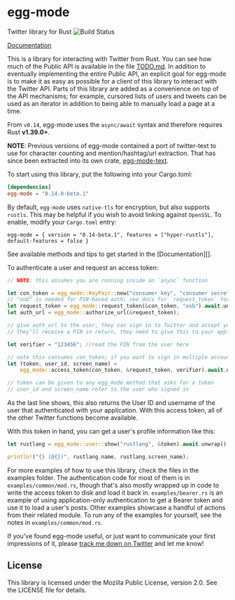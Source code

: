 # egg-mode

Twitter library for Rust ![Build Status](https://github.com/QuietMisdreavus/twitter-rs/workflows/CI/badge.svg)

[Documentation](https://docs.rs/egg-mode/)

This is a library for interacting with Twitter from Rust. You can see how much of the Public API is
available in the file [TODO.md]. In addition to eventually implementing the entire Public API, an
explicit goal for egg-mode is to make it as easy as possible for a client of this library to
interact with the Twitter API. Parts of this library are added as a convenience on top of the API
mechanisms; for example, cursored lists of users and tweets can be used as an iterator in addition
to being able to manually load a page at a time.

From `v0.14`, egg-mode uses the `async/await` syntax and therefore requires Rust **v1.39.0+**.

[TODO.md]: https://github.com/QuietMisdreavus/twitter-rs/blob/master/TODO.md

**NOTE**: Previous versions of egg-mode contained a port of twitter-text to use for character
counting and mention/hashtag/url extraction. That has since been extracted into its own crate,
[egg-mode-text].

[egg-mode-text]: https://github.com/QuietMisdreavus/twitter-text-rs


To start using this library, put the following into your Cargo.toml:

```TOML
[dependencies]
egg-mode = "0.14.0-beta.1"
```

By default, `egg-mode` uses `native-tls` for encryption, but also supports `rustls`.
This may be helpful if you wish to avoid linking against `OpenSSL`.
To enable, modify your `Cargo.toml` entry:
```
egg-mode = { version = "0.14-beta.1", features = ["hyper-rustls"], default-features = false }
```

See available methods and tips to get started in the [Documentation][].

To authenticate a user and request an access token:

```rust
// NOTE: this assumes you are running inside an `async` function

let con_token = egg_mode::KeyPair::new("consumer key", "consumer secret");
// "oob" is needed for PIN-based auth; see docs for `request_token` for more info
let request_token = egg_mode::request_token(&con_token, "oob").await.unwrap();
let auth_url = egg_mode::authorize_url(&request_token);

// give auth_url to the user, they can sign in to Twitter and accept your app's permissions.
// they'll receive a PIN in return, they need to give this to your application

let verifier = "123456"; //read the PIN from the user here

// note this consumes con_token; if you want to sign in multiple accounts, clone it here
let (token, user_id, screen_name) =
    egg_mode::access_token(con_token, &request_token, verifier).await.unwrap()

// token can be given to any egg_mode method that asks for a token
// user_id and screen_name refer to the user who signed in
```

As the last line shows, this also returns the User ID and username of the user that authenticated
with your application. With this access token, all of the other Twitter functions become available.

With this token in hand, you can get a user's profile information like this:

```rust
let rustlang = egg_mode::user::show("rustlang", &token).await.unwrap();

println!("{} (@{})", rustlang.name, rustlang.screen_name);
```

For more examples of how to use this library, check the files in the examples folder. The
authentication code for most of them is in `examples/common/mod.rs`, though that's also mostly
wrapped up in code to write the access token to disk and load it back in. `examples/bearer.rs` is an
example of using application-only authentication to get a Bearer token and use it to load a user's
posts. Other examples showcase a handful of actions from their related module. To run any of the
examples for yourself, see the notes in `examples/common/mod.rs`.

If you've found egg-mode useful, or just want to communicate your first impressions of it, please
[track me down on Twitter][qm-twitter] and let me know!

[qm-twitter]: https://twitter.com/QuietMisdreavus

## License

This library is licensed under the Mozilla Public License, version 2.0. See the LICENSE file for details.
